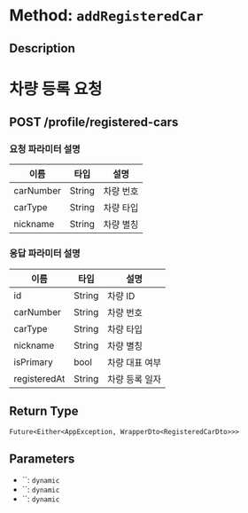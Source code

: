 # Method: `addRegisteredCar`

## Description

# 차량 등록 요청

 ## POST /profile/registered-cars

 ### 요청 파라미터 설명

  |이름|타입|설명|
  |-|-|-|
  |carNumber|String|차량 번호|
  |carType|String|차량 타입|
  |nickname|String|차량 별칭|

 ### 응답 파라미터 설명

  |이름|타입|설명|
  |-|-|-|
  |id|String|차량 ID|
  |carNumber|String|차량 번호|
  |carType|String|차량 타입|
  |nickname|String|차량 별칭|
  |isPrimary|bool|차량 대표 여부|
  |registeredAt|String|차량 등록 일자|

## Return Type
`Future<Either<AppException, WrapperDto<RegisteredCarDto>>>`

## Parameters

- ``: `dynamic`
- ``: `dynamic`
- ``: `dynamic`
